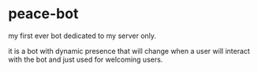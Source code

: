 # peace-bot
my first ever bot dedicated to my server only.

it is a bot with dynamic presence that will change when a user will interact with the bot and just used for welcoming users.
